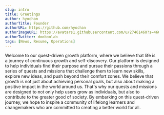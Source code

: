 ```yaml
---
slug: intro
title: Greetings
author: hyochan
authorTitle: Founder
authorURL: https://github.com/hyochan
authorImageURL: https://avatars1.githubusercontent.com/u/27461460?s=460&u=b5860875e26d33fd70fd210f4ea74f81cdf9d99b&v=4
authorTwitter: dooboolab
tags: [News, Resume, Operations]
---
```


Welcome to our quest-driven growth platform, where we believe that life is a journey of continuous growth and self-discovery. Our platform is designed to help individuals find their purpose and pursue their passions through a series of quests and missions that challenge them to learn new skills, explore new ideas, and push beyond their comfort zones. We believe that growth is not just about achieving personal goals, but also about making a positive impact in the world around us. That's why our quests and missions are designed to not only help users grow as individuals, but also to contribute to the greater good of society. By embarking on this quest-driven journey, we hope to inspire a community of lifelong learners and changemakers who are committed to creating a better world for all.